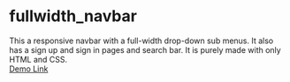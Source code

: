 # fullwidth_navbar
This a responsive navbar with a full-width drop-down sub menus. It also has a sign up and sign in pages and search bar. It is purely made with only HTML and CSS.</br>
[Demo Link](https://fullwidth-nav.netlify.app/)
